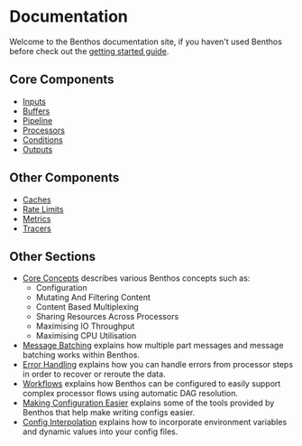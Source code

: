 Documentation
=============

Welcome to the Benthos documentation site, if you haven't used Benthos before
check out the [getting started guide](./getting_started.md).

## Core Components

- [Inputs](./inputs/README.md)
- [Buffers](./buffers/README.md)
- [Pipeline](./pipeline.md)
- [Processors](./processors/README.md)
- [Conditions](./conditions/README.md)
- [Outputs](./outputs/README.md)

## Other Components

- [Caches](./caches/README.md)
- [Rate Limits](./rate_limits/README.md)
- [Metrics](./metrics/README.md)
- [Tracers](./tracers/README.md)

## Other Sections

- [Core Concepts](./concepts.md) describes various Benthos concepts such as:
    - Configuration
    - Mutating And Filtering Content
    - Content Based Multiplexing
    - Sharing Resources Across Processors
    - Maximising IO Throughput
    - Maximising CPU Utilisation
- [Message Batching](./batching.md) explains how multiple part messages and
  message batching works within Benthos.
- [Error Handling](./error_handling.md) explains how you can handle errors from
  processor steps in order to recover or reroute the data.
- [Workflows](./workflows.md) explains how Benthos can be configured to easily
  support complex processor flows using automatic DAG resolution.
- [Making Configuration Easier](./configuration.md) explains some of the tools
  provided by Benthos that help make writing configs easier.
- [Config Interpolation](./config_interpolation.md) explains how to incorporate
  environment variables and dynamic values into your config files.
